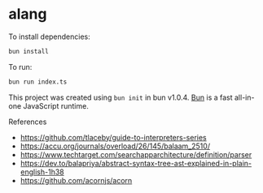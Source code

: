 # alang

To install dependencies:

```bash
bun install
```

To run:

```bash
bun run index.ts
```

This project was created using `bun init` in bun v1.0.4. [Bun](https://bun.sh) is a fast all-in-one JavaScript runtime.

References
- https://github.com/tlaceby/guide-to-interpreters-series
- https://accu.org/journals/overload/26/145/balaam_2510/
- https://www.techtarget.com/searchapparchitecture/definition/parser
- https://dev.to/balapriya/abstract-syntax-tree-ast-explained-in-plain-english-1h38
- https://github.com/acornjs/acorn
